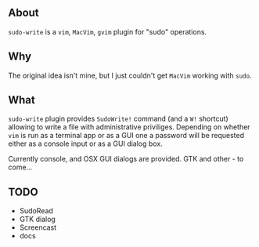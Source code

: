 ## About

`sudo-write` is a `vim`, `MacVim`, `gvim` plugin for "sudo" operations.


## Why

The original idea isn't mine, but I just couldn't get `MacVim` working with `sudo`.

## What

`sudo-write` plugin provides `SudoWrite!` command (and a `W!` shortcut) allowing to write a file with administrative priviliges.
Depending on whether `vim` is run as a terminal app or as a GUI one a password will be requested either as a console input or as a GUI dialog box.

Currently console, and OSX GUI dialogs are provided. GTK and other - to come...

## TODO

* SudoRead
* GTK dialog
* Screencast
* docs
